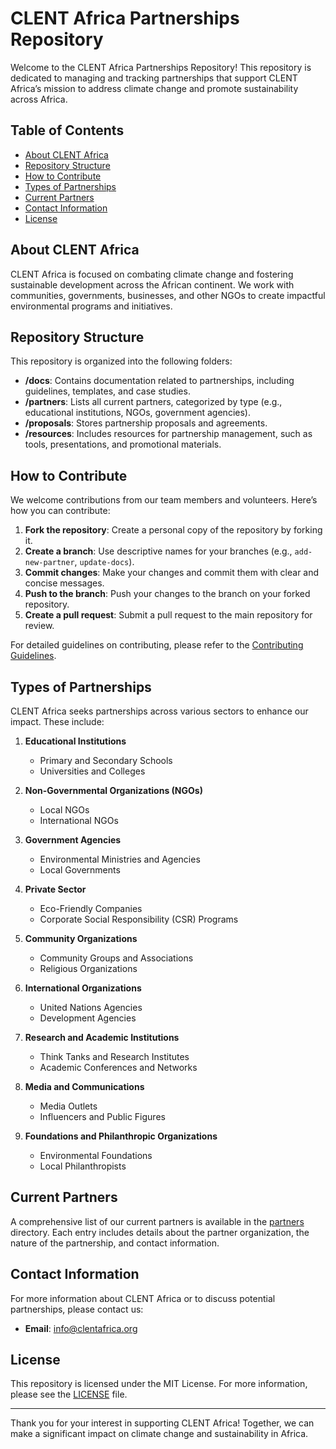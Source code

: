 # CLENT Africa Partnerships Repository

Welcome to the CLENT Africa Partnerships Repository! This repository is dedicated to managing and tracking partnerships that support CLENT Africa’s mission to address climate change and promote sustainability across Africa.

## Table of Contents

- [About CLENT Africa](#about-clent-africa)
- [Repository Structure](#repository-structure)
- [How to Contribute](#how-to-contribute)
- [Types of Partnerships](#types-of-partnerships)
- [Current Partners](#current-partners)
- [Contact Information](#contact-information)
- [License](#license)

## About CLENT Africa

CLENT Africa is focused on combating climate change and fostering sustainable development across the African continent. We work with communities, governments, businesses, and other NGOs to create impactful environmental programs and initiatives.

## Repository Structure

This repository is organized into the following folders:

- **/docs**: Contains documentation related to partnerships, including guidelines, templates, and case studies.
- **/partners**: Lists all current partners, categorized by type (e.g., educational institutions, NGOs, government agencies).
- **/proposals**: Stores partnership proposals and agreements.
- **/resources**: Includes resources for partnership management, such as tools, presentations, and promotional materials.

## How to Contribute

We welcome contributions from our team members and volunteers. Here’s how you can contribute:

1. **Fork the repository**: Create a personal copy of the repository by forking it.
2. **Create a branch**: Use descriptive names for your branches (e.g., `add-new-partner`, `update-docs`).
3. **Commit changes**: Make your changes and commit them with clear and concise messages.
4. **Push to the branch**: Push your changes to the branch on your forked repository.
5. **Create a pull request**: Submit a pull request to the main repository for review.

For detailed guidelines on contributing, please refer to the [Contributing Guidelines](docs/CONTRIBUTING.md).

## Types of Partnerships

CLENT Africa seeks partnerships across various sectors to enhance our impact. These include:

1. **Educational Institutions**
   - Primary and Secondary Schools
   - Universities and Colleges

2. **Non-Governmental Organizations (NGOs)**
   - Local NGOs
   - International NGOs

3. **Government Agencies**
   - Environmental Ministries and Agencies
   - Local Governments

4. **Private Sector**
   - Eco-Friendly Companies
   - Corporate Social Responsibility (CSR) Programs

5. **Community Organizations**
   - Community Groups and Associations
   - Religious Organizations

6. **International Organizations**
   - United Nations Agencies
   - Development Agencies

7. **Research and Academic Institutions**
   - Think Tanks and Research Institutes
   - Academic Conferences and Networks

8. **Media and Communications**
   - Media Outlets
   - Influencers and Public Figures

9. **Foundations and Philanthropic Organizations**
   - Environmental Foundations
   - Local Philanthropists

## Current Partners

A comprehensive list of our current partners is available in the [partners](partners/) directory. Each entry includes details about the partner organization, the nature of the partnership, and contact information.

## Contact Information

For more information about CLENT Africa or to discuss potential partnerships, please contact us:

- **Email**: info@clentafrica.org

## License

This repository is licensed under the MIT License. For more information, please see the [LICENSE](LICENSE) file.

---

Thank you for your interest in supporting CLENT Africa! Together, we can make a significant impact on climate change and sustainability in Africa.
